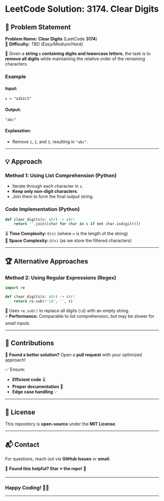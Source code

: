 # **LeetCode Solution: 3174. Clear Digits**  

## 📌 Problem Statement  
**Problem Name:** **Clear Digits** (LeetCode **3174**)  
📎 **Difficulty:** *TBD (Easy/Medium/Hard)*  

🔹 Given a **string `s` containing digits and lowercase letters**, the task is to **remove all digits** while maintaining the relative order of the remaining characters.  

### **Example**  
#### **Input:**  
```plaintext
s = "a1b2c3"
```
#### **Output:**  
```plaintext
"abc"
```
#### **Explanation:**  
- Remove `1`, `2`, and `3`, resulting in `"abc"`.  

---

## 💡 Approach  
### **Method 1: Using List Comprehension (Python)**
- Iterate through each character in `s`.  
- **Keep only non-digit characters**.  
- Join them to form the final output string.  

### **Code Implementation (Python)**
```python
def clear_digits(s: str) -> str:
    return ''.join([char for char in s if not char.isdigit()])
```

⏳ **Time Complexity:** `O(n)` (where `n` is the length of the string)  
💾 **Space Complexity:** `O(n)` (as we store the filtered characters)  

---

## 🏆 Alternative Approaches  
### **Method 2: Using Regular Expressions (Regex)**
```python
import re

def clear_digits(s: str) -> str:
    return re.sub(r'\d', '', s)
```
🔹 Uses `re.sub()` to replace all digits (`\d`) with an empty string.  
⚡ **Performance:** Comparable to list comprehension, but may be slower for small inputs.  

---

## 🤝 Contributions  
📌 **Found a better solution?** Open a **pull request** with your optimized approach!  

✅ Ensure:  
- **Efficient code** ⏳  
- **Proper documentation** 📄  
- **Edge case handling** 💡  

---

## 📜 License  
This repository is **open-source** under the **MIT License**.  

---

## 📬 Contact  
For questions, reach out via **GitHub Issues** or **email**.  

📌 **Found this helpful? Star ⭐ the repo!** 🚀  

---

### **Happy Coding! 🚀🎯**  

---
